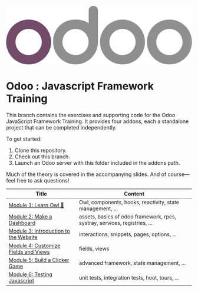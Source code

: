 ![Odoo Logo](_images/odoo_logo.png)

# Odoo : Javascript Framework Training

This branch contains the exercises and supporting code for the Odoo JavaScript Framework Training.
It provides four addons, each a standalone project that can be completed independently.

To get started:

1. Clone this repository.
2. Check out this branch.
2. Launch an Odoo server with this folder included in the addons path.

Much of the theory is covered in the accompanying slides.
And of course—feel free to ask questions!

| Title                                                               | Content                                                                    |
| ------------------------------------------------------------------- | -------------------------------------------------------------------------- |
| [Module 1: Learn Owl 🦉](1_learn_owl.md)                            | Owl, components, hooks, reactivity, state management, ...                  |
| [Module 2: Make a Dashboard](2_make_a_dashboard.md)                 | assets, basics of odoo framework, rpcs, systray, services, registries, ... |
| [Module 3: Introduction to the Website](3_intro_to_website.md.md)                 | interactions, snippets, pages, options, ... |
| [Module 4: Customize Fields and Views](4_customize_fields_views.md) | fields, views                                                              |
| [Module 5: Build a Clicker Game](5_build_a_clicker_game.md)         | advanced framework, state management, ...                                  |
| [Module 6: Testing Javascript](6_testing_javascript.md.md)         | unit tests, integration tests, hoot, tours, ...                                  |
